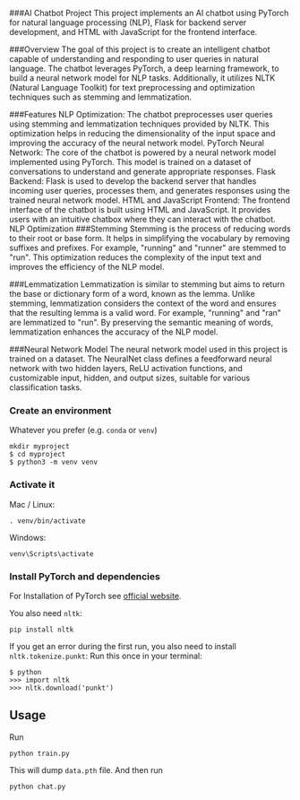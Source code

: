 
###AI Chatbot Project
This project implements an AI chatbot using PyTorch for natural language processing (NLP), Flask for backend server development, and HTML with JavaScript for the frontend interface.

###Overview
The goal of this project is to create an intelligent chatbot capable of understanding and responding to user queries in natural language. The chatbot leverages PyTorch, a deep learning framework, to build a neural network model for NLP tasks. Additionally, it utilizes NLTK (Natural Language Toolkit) for text preprocessing and optimization techniques such as stemming and lemmatization.

###Features
NLP Optimization: The chatbot preprocesses user queries using stemming and lemmatization techniques provided by NLTK. This optimization helps in reducing the dimensionality of the input space and improving the accuracy of the neural network model.
PyTorch Neural Network: The core of the chatbot is powered by a neural network model implemented using PyTorch. This model is trained on a dataset of conversations to understand and generate appropriate responses.
Flask Backend: Flask is used to develop the backend server that handles incoming user queries, processes them, and generates responses using the trained neural network model.
HTML and JavaScript Frontend: The frontend interface of the chatbot is built using HTML and JavaScript. It provides users with an intuitive chatbox where they can interact with the chatbot.
NLP Optimization
###Stemming
Stemming is the process of reducing words to their root or base form. It helps in simplifying the vocabulary by removing suffixes and prefixes. For example, "running" and "runner" are stemmed to "run". This optimization reduces the complexity of the input text and improves the efficiency of the NLP model.

###Lemmatization
Lemmatization is similar to stemming but aims to return the base or dictionary form of a word, known as the lemma. Unlike stemming, lemmatization considers the context of the word and ensures that the resulting lemma is a valid word. For example, "running" and "ran" are lemmatized to "run". By preserving the semantic meaning of words, lemmatization enhances the accuracy of the NLP model.

###Neural Network Model
The neural network model used in this project is trained on a dataset. 
The NeuralNet class defines a feedforward neural network with two hidden layers, ReLU activation functions, and customizable input, hidden, and output sizes, suitable for various classification tasks.
### Create an environment
Whatever you prefer (e.g. `conda` or `venv`)
```console
mkdir myproject
$ cd myproject
$ python3 -m venv venv
```

### Activate it
Mac / Linux:
```console
. venv/bin/activate
```
Windows:
```console
venv\Scripts\activate
```
### Install PyTorch and dependencies

For Installation of PyTorch see [official website](https://pytorch.org/).

You also need `nltk`:
 ```console
pip install nltk
 ```

If you get an error during the first run, you also need to install `nltk.tokenize.punkt`:
Run this once in your terminal:
 ```console
$ python
>>> import nltk
>>> nltk.download('punkt')
```

## Usage
Run
```console
python train.py
```
This will dump `data.pth` file. And then run
```console
python chat.py
